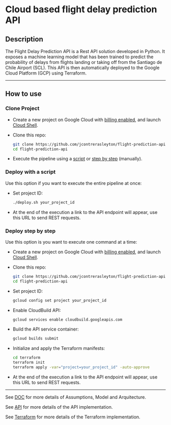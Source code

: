 # Cloud based flight delay prediction API
## Description

The Flight Delay Prediction API is a Rest API solution developed in Python. It exposes a machine learning model that has been trained to predict the probability of delays from flights landing or taking off from the Santiago de Chile Airport (SCL). This API is then automatically deployed to the Google Cloud Platform (GCP) using Terraform.

---

## How to use

### Clone Project

 * Create a new project on Google Cloud with [billing enabled](https://cloud.google.com/billing/docs/how-to/modify-project), and launch [Cloud Shell](https://cloud.google.com/shell/docs/using-cloud-shell).

 * Clone this repo:

    ```bash
    git clone https://github.com/jcontrerasleyton/flight-prediction-api
    cd flight-prediction-api
    ```

 * Execute the pipeline using a [script](#deploy-with-a-script) or [step by step](#deploy-step-by-step) (manually).
### Deploy with a script

Use this option if you want to execute the entire pipeline at once:


  * Set project ID:

    ```bash
    ./deploy.sh your_project_id
    ```

  * At the end of the execution a link to the API endpoint will appear, use this URL to send REST requests.


### Deploy step by step

Use this option is you want to execute one command at a time:

 * Create a new project on Google Cloud with [billing enabled](https://cloud.google.com/billing/docs/how-to/modify-project), and launch [Cloud Shell](https://cloud.google.com/shell/docs/using-cloud-shell).

 * Clone this repo:

    ```bash
    git clone https://github.com/jcontrerasleyton/flight-prediction-api
    cd flight-prediction-api
    ```

  * Set project ID:

    ```bash
    gcloud config set project your_project_id
    ```

  * Enable CloudBuild API:

    ```bash
    gcloud services enable cloudbuild.googleapis.com
    ```

  * Build the API service container:

    ```bash
    gcloud builds submit
    ```

  * Initialize and apply the Terraform manifests: 

    ```bash
    cd terraform
    terraform init 
    terraform apply -var="project=your_project_id" -auto-approve
    ```

  * At the end of the execution a link to the API endpoint will appear, use this URL to send REST requests.

---

See [DOC](doc/README.md) for more details of Assumptions, Model and Arquitecture.

See [API](api/README.md) for more details of the API implementation.

See [Terraform](terraform/README.md) for more details of the Terraform implementation.